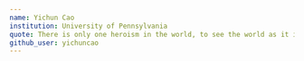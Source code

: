 ```yaml
---
name: Yichun Cao
institution: University of Pennsylvania
quote: There is only one heroism in the world, to see the world as it is, and to love it.
github_user: yichuncao
---
```

